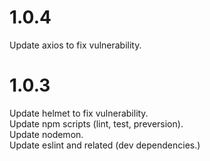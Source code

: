 # 1.0.4  
Update axios to fix vulnerability.  

# 1.0.3  
Update helmet to fix vulnerability.  
Update npm scripts (lint, test, preversion).  
Update nodemon.  
Update eslint and related (dev dependencies.)